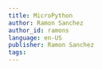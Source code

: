```yaml
---
title: MicroPython
author: Ramon Sanchez
author_id: ramons
language: en-US
publisher: Ramon Sanchez
tags:
---
```

